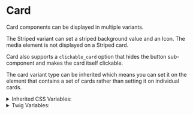 <!-- This is the general documentation layout. Add or remove any sections as needed, but try to stay consistent across components. -->
# Card

Card components can be displayed in multiple variants.

The Striped variant can set a striped background value and an Icon. The media element is not displayed on a Striped card.

Card also supports a `clickable_card` option that hides the button sub-component and makes the card itself clickable.

The card variant type can be inherited which means you can set it on the element that contains a set of cards rather than setting it on individual cards.


<details>
  <summary>Inherited CSS Variables:</summary>
  - `--color`
  - `--heading-color`
  - `--button-border`
  - `--button-bg`
  - `--button-fg`
</details>

<details>
  <summary>Twig Variables:</summary>
  ```
  variant: "default",
  clickable_card: false,
  background: null,
  media: [markup],
  icon_data: {
    icon: "speaker",
    color: false,
  },
  heading: "Heading For A Card",
  text: [markup],
  button_data: {
    label: "Button",
    href: "#",
    variant: "primary",
  },
  ```
</details>
